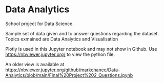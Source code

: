 # Data Analytics
 School project for Data Science.
 
 Sample set of data given and to answer questions regarding the dataset.
 Topics exmained are Data Analytics and Visualisation

Plotly is used in this Jupyter notebook and may not show in Github.
Use https://nbviewer.jupyter.org/ to view the python file.

An older view is available at https://nbviewer.jupyter.org/github/markchanec/Data-Analytics/blob/main/Final%20Project%202_Questions.ipynb
